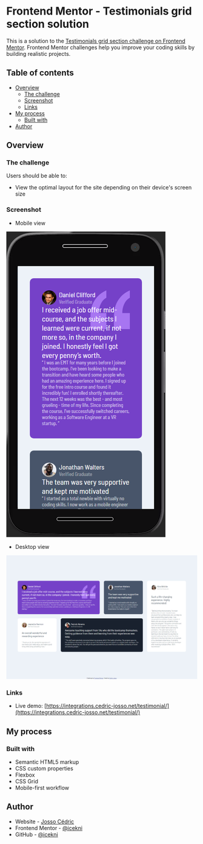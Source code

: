 # Frontend Mentor - Testimonials grid section solution

This is a solution to the [Testimonials grid section challenge on Frontend Mentor](https://www.frontendmentor.io/challenges/testimonials-grid-section-Nnw6J7Un7). Frontend Mentor challenges help you improve your coding skills by building realistic projects. 

## Table of contents

- [Overview](#overview)
  - [The challenge](#the-challenge)
  - [Screenshot](#screenshot)
  - [Links](#links)
- [My process](#my-process)
  - [Built with](#built-with)
- [Author](#author)

## Overview

### The challenge

Users should be able to:

- View the optimal layout for the site depending on their device's screen size

### Screenshot

- Mobile view

![](https://github.com/icekni/FrontEndMentor-Testimonials-grid-section/blob/main/screenshot-mobile.png)

- Desktop view

![](https://github.com/icekni/FrontEndMentor-Testimonials-grid-section/blob/main/screenshot-desktop.png)

### Links

- Live demo: [https://integrations.cedric-josso.net/testimonial/](https://integrations.cedric-josso.net/testimonial/)

## My process

### Built with

- Semantic HTML5 markup
- CSS custom properties
- Flexbox
- CSS Grid
- Mobile-first workflow

## Author

- Website - [Josso Cédric](https://www.cedric-josso.net)
- Frontend Mentor - [@icekni](https://www.frontendmentor.io/profile/icekni)
- GitHub - [@icekni](https://github.com/icekni)
